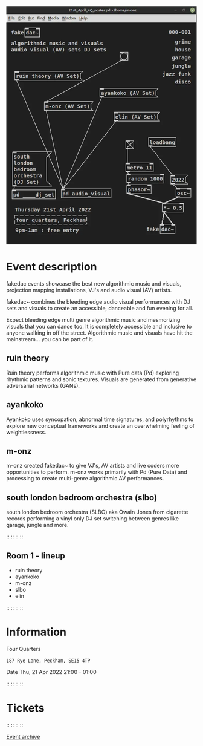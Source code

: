 
<img src="/assets/images/fakedac-001.webp" loading="lazy" />

# Event description

fakedac events showcase the best new algorithmic music and visuals, projection mapping installations, VJ's and audio visual (AV) artists.

fakedac~ combines the bleeding edge audio visual performances with DJ sets and visuals to create an accessible, danceable and fun evening for all.

Expect bleeding edge multi genre algorithmic music and mesmorizing visuals that you can dance too. It is completely accessible and inclusive to anyone walking in off the street. Algorithmic music and visuals have hit the mainstream... you can be part of it.

## ruin theory

Ruin theory performs algorithmic music with Pure data (Pd) exploring rhythmic patterns and sonic textures. Visuals are generated from generative adversarial networks (GANs).

## ayankoko

Ayankoko uses syncopation, abnormal time signatures, and polyrhythms to explore new conceptual frameworks and create an overwhelming feeling of weightlessness.

## m-onz

m-onz created fakedac~ to give VJ's, AV artists and live coders more opportunities to perform. m-onz works primarily with Pd (Pure Data) and processing to create multi-genre algorithmic AV performances.

## south london bedroom orchestra (slbo)

south london bedroom orchestra (SLBO) aka Owain Jones from cigarette records performing a vinyl only DJ set switching between genres like garage, jungle and more.

::
::
::
::

## Room 1 - lineup

* ruin theory
* ayankoko
* m-onz
* slbo
* elin

::
::
::
::

# Information

Four Quarters

    187 Rye Lane, Peckham, SE15 4TP

Date
Thu, 21 Apr 2022
21:00 - 01:00

::
::
::
::

# Tickets


::
::
::
::

<a href="https://ra.co/events/1500094" target="_blank" rel="noreferrer">Event archive</a>
